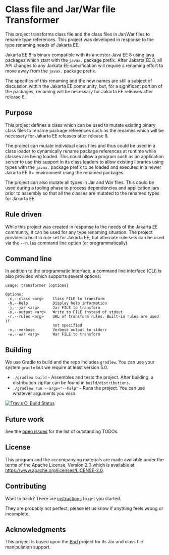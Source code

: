 # Class file and Jar/War file Transformer

This project transforms class file and the class files in Jar/War files to rename type references. This project was developed in response to the type renaming needs of Jakarta EE.

Jakarta EE 8 is binary compatible with its ancestor Java EE 8 using java packages which start with the `javax.` package prefix. After Jakarta EE 8, all API changes to any Jarkata EE specification will require a renaming effort to move away from the `javax.` package prefix.

The specifics of this renaming and the new names are still a subject of discussion within the Jakarta EE community, but, for a significant portion of the packages, renaming will be necessary for Jakarta EE releases after release 8.

## Purpose

This project defines a class which can be used to mutate existing binary class files to rename package references such as the renames which will be necessary for Jakarta EE releases after release 8. 

The project can mutate individual class files and thus could be used in a class loader to dynamically rename package references at runtime while classes are being loaded. This could allow a program such as an application server to use this support in its class loaders to allow existing libraries using types with the `javax.` package prefix to be loaded and executed in a newer Jakarta EE 9+ environment using the renamed packages.

The project can also mutate all types in Jar and War files. This could be used during a tooling phase to process dependencies and application jars prior to assembly so that all the classes are mutated to the renamed types for Jakarta EE.

## Rule driven

While this project was created in response to the needs of the Jakarta EE community, it can be used for any type renaming situation. The project provides a built in rule set for Jakarta EE, but alternate rule sets can be used via the `--rules` command line option (or programmatically).

## Command line

In addition to the programmatic interface, a command line interface (CLI) is also provided which supports several options:

```
usage: transformer [options]

Options:
 -c,--class <arg>    Class FILE to transform
 -h,--help           Display help information
 -j,--jar <arg>      Jar FILE to transform
 -o,--output <arg>   Write to FILE instead of stdout
 -r,--rules <arg>    URL of transform rules. Built-in rules are used if
                     not specified
 -v,--verbose        Verbose output to stderr
 -w,--war <arg>      War FILE to transform

```

## Building

We use Gradle to build and the repo includes `gradlew`.
You can use your system `gradle` but we require at least version 5.0.

- `./gradlew build` - Assembles and tests the project. After building, a distribution zip/tar can be found in `build/distributions`.
- `./gradlew run --args="--help"` - Runs the project. You can use whatever arguments you wish.

[![Travis CI Build Status](https://travis-ci.com/bjhargrave/transformer.svg?branch=master)](https://travis-ci.com/bjhargrave/transformer)

## Future work

See the [open issues](https://github.com/bjhargrave/transformer/issues) for the list of outstanding TODOs.

## License

This program and the accompanying materials are made available under the terms of the Apache License, Version 2.0 which is available at <https://www.apache.org/licenses/LICENSE-2.0>.

## Contributing

Want to hack? There are [instructions](CONTRIBUTING.md) to get you
started.

They are probably not perfect, please let us know if anything feels
wrong or incomplete.

## Acknowledgments

This project is based upon the [Bnd](https://github.com/bndtools/bnd) project for its Jar and class file manipulation support.
